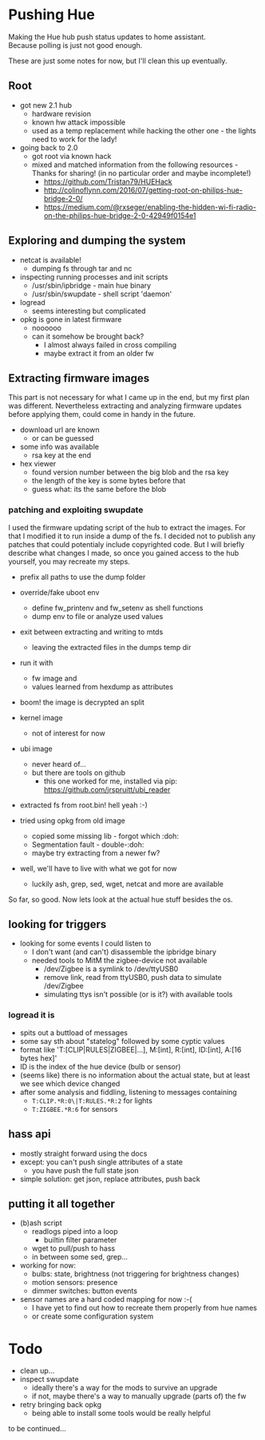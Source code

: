 Pushing Hue
===========

Making the Hue hub push status updates to home assistant.  
Because polling is just not good enough.


These are just some notes for now, but I'll clean this up eventually.

## Root

- got new 2.1 hub
  - hardware revision
  - known hw attack impossible
  - used as a temp replacement while hacking the other one - the lights need to work for the lady!
- going back to 2.0
  - got root via known hack
  - mixed and matched information from the following resources - Thanks for sharing!
	(in no particular order and maybe incomplete!)
	- https://github.com/Tristan79/HUEHack
	- http://colinoflynn.com/2016/07/getting-root-on-philips-hue-bridge-2-0/ 
	- https://medium.com/@rxseger/enabling-the-hidden-wi-fi-radio-on-the-philips-hue-bridge-2-0-42949f0154e1

## Exploring and dumping the system

- netcat is available!
  - dumping fs through tar and nc
- inspecting running processes and init scripts
  - /usr/sbin/ipbridge - main hue binary
  - /usr/sbin/swupdate - shell script 'daemon'
- logread
  - seems interesting but complicated
- opkg is gone in latest firmware
  - noooooo
  - can it somehow be brought back?
    - I almost always failed in cross compiling
    - maybe extract it from an older fw

## Extracting firmware images

This part is not necessary for what I came up in the end, but my first plan was different.
Nevertheless extracting and analyzing firmware updates before applying them, could come
in handy in the future.

- download url are known 
  - or can be guessed
- some info was available
  - rsa key at the end
- hex viewer
  - found version number between the
    big blob and the rsa key
  - the length of the key is some bytes before that
  - guess what: its the same before the blob

### patching and exploiting swupdate

I used the firmware updating script of the hub to extract the images.
For that I modified it to run inside a dump of the fs.
I decided not to publish any patches that could potentialy include
copyrighted code. But I will briefly describe what changes I made, so once
you gained access to the hub yourself, you may recreate my steps.

- prefix all paths to use the dump folder
- override/fake uboot env
  - define fw_printenv and fw_setenv as shell functions
  - dump env to file or analyze used values
- exit between extracting and writing to mtds
  - leaving the extracted files in the dumps temp dir

- run it with
  - fw image and
  - values learned from hexdump as attributes
- boom! the image is decrypted an split
- kernel image
  - not of interest for now
- ubi image
  - never heard of...
  - but there are tools on github
    - this one worked for me, installed via pip: https://github.com/jrspruitt/ubi_reader
- extracted fs from root.bin! hell yeah :-)

- tried using opkg from old image
  - copied some missing lib - forgot which :doh:
  - Segmentation fault - double-:doh:
  - maybe try extracting from a newer fw?
- well, we'll have to live with what we got for now
  - luckily ash, grep, sed, wget, netcat and more are available


So far, so good. Now lets look at the actual hue stuff besides the os.

## looking for triggers

- looking for some events I could listen to
  - I don't want (and can't) disassemble the ipbridge binary
  - needed tools to MitM the zigbee-device not available
    - /dev/Zigbee is a symlink to /dev/ttyUSB0
    - remove link, read from ttyUSB0, push data to simulate /dev/Zigbee
    - simulating ttys isn't possible (or is it?) with available tools

### logread it is

- spits out a buttload of messages
- some say sth about "statelog" followed by some cyptic values
- format like 'T:[CLIP|RULES|ZIGBEE|...], M:[int], R:[int], ID:[int], A:[16 bytes hex]'
- ID is the index of the hue device (bulb or sensor)
- (seems like) there is no information about the actual state,
  but at least we see which device changed
- after some analysis and fiddling, listening to messages containing
  - `T:CLIP.*R:0\|T:RULES.*R:2` for lights
  - `T:ZIGBEE.*R:6` for sensors

## hass api

- mostly straight forward using the docs
- except: you can't push single attributes of a state
  - you have push the full state json
- simple solution: get json, replace attributes, push back

## putting it all together

- (b)ash script
  - readlogs piped into a loop
    - builtin filter parameter
  - wget to pull/push to hass
  - in between some sed, grep...
- working for now:
  - bulbs: state, brightness (not triggering for brightness changes)
  - motion sensors: presence
  - dimmer switches: button events
- sensor names are a hard coded mapping for now :-(
  - I have yet to find out how to recreate them properly
    from hue names
  - or create some configuration system


# Todo

- clean up...
- inspect swupdate
	- ideally there's a way for the mods to survive an upgrade
	- if not, maybe there's a way to manually upgrade (parts of) the fw
- retry bringing back opkg
  - being able to install some tools would be really helpful


to be continued...
